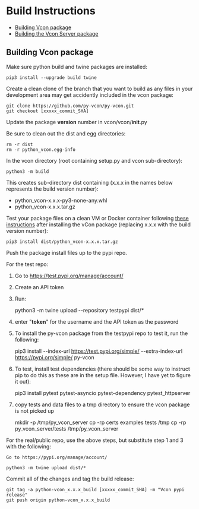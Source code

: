 # Build Instructions

  + [Building Vcon package](#building-vcon-package)
  + [Building the Vcon Server package](py_vcon_server/BUILD.md)

## Building Vcon package

Make sure python build and twine packages are installed:

    pip3 install --upgrade build twine

Create a clean clone of the branch that you want to build as any files in your development area may get accidently included in the vcon package:

    git clone https://github.com/py-vcon/py-vcon.git
    git checkout [xxxxx_commit_SHA]

Update the package __version__ number in vcon/vcon/__init__.py

Be sure to clean out the dist and egg directories:

    rm -r dist
    rm -r python_vcon.egg-info

In the vcon directory (root containing setup.py and vcon sub-directory):

    python3 -m build

This creates sub-directory dist containing (x.x.x in the names below represents the build version number):

  * python_vcon-x.x.x-py3-none-any.whl
  * python_vcon-x.x.x.tar.gz

Test your package files on a clean VM or Docker container following [these instructions](README.md#testing-the-vcon-package) after installing the vCon package (replacing x.x.x with the build version number):

    pip3 install dist/python_vcon-x.x.x.tar.gz

Push the package install files up to the pypi repo.

For the test repo:

 1) Go to https://test.pypi.org/manage/account/
 2) Create an API token
 3) Run:

    python3 -m twine upload --repository testpypi dist/*

 4) enter "__token__" for the username and the API token as the password
 5) To install the py-vcon package from the testpypi repo to test it, run the following:

    pip3 install --index-url https://test.pypi.org/simple/ --extra-index-url https://pypi.org/simple/  py-vcon

 6) To test, install test dependencies (there should be some way to instruct pip to do this as these are in the setup file.  However, I have yet to figure it out):

    pip3 install pytest pytest-asyncio pytest-dependency pytest_httpserver

 7) copy tests and data files to a tmp directory to ensure the vcon package is not picked up

    mkdir -p /tmp/py_vcon_server
    cp -rp certs examples tests /tmp
    cp -rp py_vcon_server/tests /tmp/py_vcon_server

For the real/public repo, use the above steps, but substitute step 1 and 3 with the following:

    Go to https://pypi.org/manage/account/

    python3 -m twine upload dist/*

Commit all of the changes and tag the build release:

    git tag -a python-vcon_x.x.x_build [xxxxx_commit_SHA] -m "Vcon pypi release"
    git push origin python-vcon_x.x.x_build

